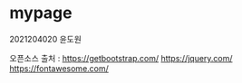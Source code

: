 # mypage
2021204020 윤도원

오픈소스 출처 : 
https://getbootstrap.com/
https://jquery.com/
https://fontawesome.com/
